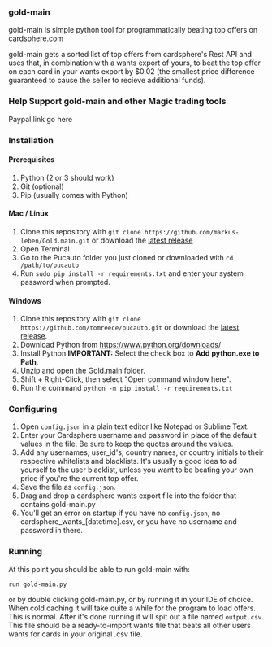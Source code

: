### gold-main

gold-main is simple python tool for programmatically beating top offers on cardsphere.com

gold-main gets a sorted list of top offers from cardsphere's Rest API and uses that, in combination with a wants export of yours, to beat the top offer on each card in your wants export by $0.02 (the smallest price difference guaranteed to cause the seller to recieve additional funds). 

### Help Support gold-main and other Magic trading tools

Paypal link go here

### Installation

#### Prerequisites

1. Python (2 or 3 should work)
1. Git (optional)
1. Pip (usually comes with Python)

#### Mac / Linux

1. Clone this repository with `git clone https://github.com/markus-leben/Gold.main.git`
or download the [latest release](https://github.com/tomreece/markus-leben/Gold.main/master.zip)
1. Open Terminal.
1. Go to the Pucauto folder you just cloned or downloaded with `cd /path/to/pucauto`
1. Run `sudo pip install -r requirements.txt` and enter your system password
when prompted.

#### Windows

1. Clone this repository with `git clone https://github.com/tomreece/pucauto.git`
or download the [latest release](https://github.com/tomreece/markus-leben/Gold.main/master.zip).
1. Download Python from https://www.python.org/downloads/
1. Install Python **IMPORTANT:** Select the check box to **Add python.exe to Path**.
1. Unzip and open the Gold.main folder.
1. Shift + Right-Click, then select "Open command window here".
1. Run the command `python -m pip install -r requirements.txt`

### Configuring

1. Open `config.json` in a plain text editor like Notepad or Sublime
Text.
1. Enter your Cardsphere username and password in place of the default values in
the file. Be sure to keep the quotes around the values.
1. Add any usernames, user_id's, country names, or country initials to their respective whitelists and blacklists. It's usually a good idea to ad yourself to the user blacklist, unless you want to be beating your own price if you're the current top offer. 
1. Save the file as `config.json`.
1. Drag and drop a cardsphere wants export file into the folder that contains gold-main.py
1. You'll get an error on startup if you have no `config.json`, no cardsphere_wants_\[datetime\].csv, or you have no username and password in there. 


### Running

At this point you should be able to run gold-main with:

`run gold-main.py`

or by double clicking gold-main.py, or by running it in your IDE of choice. When cold caching it will take quite a while for the program to load offers. This is normal. After it's done running it will spit out a file named `output.csv`. This file should be a ready-to-import wants file that beats all other users wants for cards in your original .csv file. 
